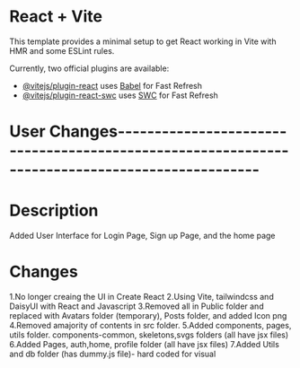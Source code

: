# React + Vite

This template provides a minimal setup to get React working in Vite with HMR and some ESLint rules.

Currently, two official plugins are available:

- [@vitejs/plugin-react](https://github.com/vitejs/vite-plugin-react/blob/main/packages/plugin-react/README.md) uses [Babel](https://babeljs.io/) for Fast Refresh
- [@vitejs/plugin-react-swc](https://github.com/vitejs/vite-plugin-react-swc) uses [SWC](https://swc.rs/) for Fast Refresh
# User Changes-----------------------------------------------------------------------------------------------
# Description

Added User Interface for Login Page, Sign up Page, and the home page


# Changes
1.No longer creaing the UI in Create React
2.Using Vite, tailwindcss and DaisyUI with React and Javascript
3.Removed all in Public folder and replaced with Avatars folder (temporary), Posts folder, and added Icon png
4.Removed amajority of contents in src folder.
5.Added components, pages, utils folder.
    components-common, skeletons,svgs folders (all have jsx files)
6.Added Pages, auth,home, profile folder
    (all have jsx files)
7.Added Utils and db folder 
    (has dummy.js file)- hard coded for visual